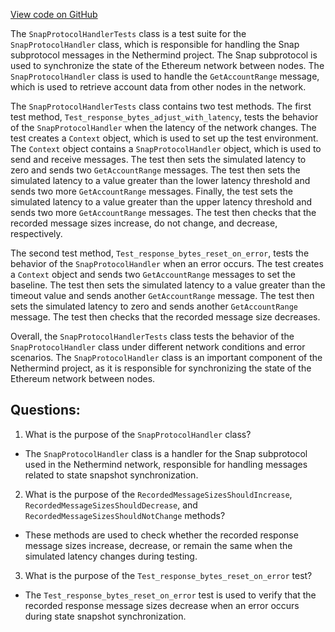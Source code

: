 [View code on GitHub](https://github.com/nethermindeth/nethermind/Nethermind.Network.Test/SnapProtocolHandlerTests.cs)

The `SnapProtocolHandlerTests` class is a test suite for the `SnapProtocolHandler` class, which is responsible for handling the Snap subprotocol messages in the Nethermind project. The Snap subprotocol is used to synchronize the state of the Ethereum network between nodes. The `SnapProtocolHandler` class is used to handle the `GetAccountRange` message, which is used to retrieve account data from other nodes in the network.

The `SnapProtocolHandlerTests` class contains two test methods. The first test method, `Test_response_bytes_adjust_with_latency`, tests the behavior of the `SnapProtocolHandler` when the latency of the network changes. The test creates a `Context` object, which is used to set up the test environment. The `Context` object contains a `SnapProtocolHandler` object, which is used to send and receive messages. The test then sets the simulated latency to zero and sends two `GetAccountRange` messages. The test then sets the simulated latency to a value greater than the lower latency threshold and sends two more `GetAccountRange` messages. Finally, the test sets the simulated latency to a value greater than the upper latency threshold and sends two more `GetAccountRange` messages. The test then checks that the recorded message sizes increase, do not change, and decrease, respectively.

The second test method, `Test_response_bytes_reset_on_error`, tests the behavior of the `SnapProtocolHandler` when an error occurs. The test creates a `Context` object and sends two `GetAccountRange` messages to set the baseline. The test then sets the simulated latency to a value greater than the timeout value and sends another `GetAccountRange` message. The test then sets the simulated latency to zero and sends another `GetAccountRange` message. The test then checks that the recorded message size decreases.

Overall, the `SnapProtocolHandlerTests` class tests the behavior of the `SnapProtocolHandler` class under different network conditions and error scenarios. The `SnapProtocolHandler` class is an important component of the Nethermind project, as it is responsible for synchronizing the state of the Ethereum network between nodes.
## Questions: 
 1. What is the purpose of the `SnapProtocolHandler` class?
- The `SnapProtocolHandler` class is a handler for the Snap subprotocol used in the Nethermind network, responsible for handling messages related to state snapshot synchronization.

2. What is the purpose of the `RecordedMessageSizesShouldIncrease`, `RecordedMessageSizesShouldDecrease`, and `RecordedMessageSizesShouldNotChange` methods?
- These methods are used to check whether the recorded response message sizes increase, decrease, or remain the same when the simulated latency changes during testing.

3. What is the purpose of the `Test_response_bytes_reset_on_error` test?
- The `Test_response_bytes_reset_on_error` test is used to verify that the recorded response message sizes decrease when an error occurs during state snapshot synchronization.